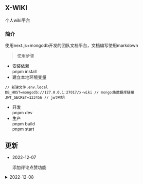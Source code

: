 ## X-WIKI
个人wiki平台

### 简介
使用next.js+mongodb开发的团队文档平台，文档编写使用markdown

> 使用步骤
- 安装依赖  
pnpm install
- 建立本地环境变量
```
// 新建文件.env.local
DB_HOST=mongodb://127.0.0.1:27017/x-wiki // mongodb数据库链接
JWT_SECRET=123456 // jwt密钥
```
- 开发  
pnpm dev
- 生产  
pnpm build  
pnpm start

## 更新
- 2022-12-07

  添加评论点赞功能
  

<details>
  <summary>2022-12-08</summary>
  > 基础功能开发完毕
</details>
